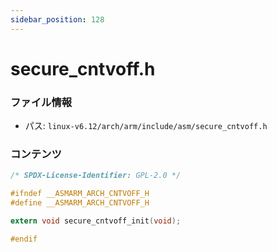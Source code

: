 ```yaml
---
sidebar_position: 128
---
```

# secure_cntvoff.h

### ファイル情報

- パス: `linux-v6.12/arch/arm/include/asm/secure_cntvoff.h`

### コンテンツ

```h
/* SPDX-License-Identifier: GPL-2.0 */

#ifndef __ASMARM_ARCH_CNTVOFF_H
#define __ASMARM_ARCH_CNTVOFF_H

extern void secure_cntvoff_init(void);

#endif

```
